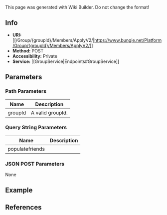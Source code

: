 <span class="wiki-builder">This page was generated with Wiki Builder. Do not change the format!</span>

## Info

* **URI:** [[/Group/{groupId}/Members/ApplyV2/|https://www.bungie.net/Platform/Group/{groupId}/Members/ApplyV2/]]
* **Method:** POST
* **Accessibility:** Private
* **Service:** [[GroupService|Endpoints#GroupService]]

## Parameters
### Path Parameters
Name | Description
---- | -----------
groupId | A valid groupId.

### Query String Parameters
Name | Description
---- | -----------
populatefriends | 

### JSON POST Parameters
None

## Example


## References
